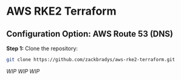 # AWS RKE2 Terraform

## Configuration Option: **AWS Route 53 (DNS)**

**Step 1:** Clone the repository:

~~~ bash
git clone https://github.com/zackbradys/aws-rke2-terraform.git
~~~

*WIP WIP WIP*